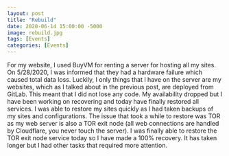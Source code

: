 ```yaml
---
layout: post
title: "Rebuild"
date: 2020-06-14 15:00:00 -5000
image: rebuild.jpg
tags: [Events]
categories: [Events]
---
```


For my website, I used BuyVM for renting a server for hosting all my sites. On 5/28/2020, I was informed that they had a hardware failure which caused total data loss. Luckily, I only things that I have on the server are my websites, which as I talked about in the previous post, are deployed from GitLab. This meant that I did not lose any code. My availability dropped but I have been working on recovering and today have finally restored all services. I was able to restore my sites quickly as I had taken backups of my sites and configurations. The issue that took a while to restore was TOR as my web server is also a TOR exit node (all web connections are handled by Cloudflare, you never touch the server). I was finally able to restore the TOR exit node service today so I have made a 100% recovery. It has taken longer but I had other tasks that required more attention.
